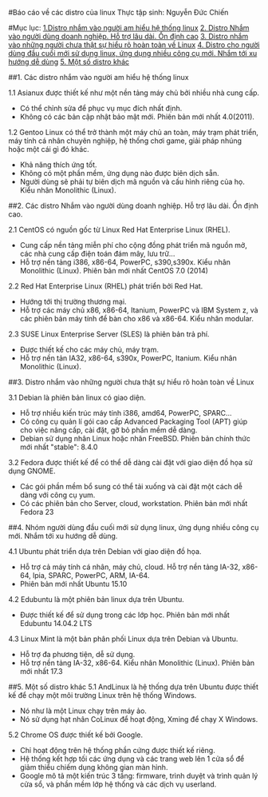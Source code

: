 #Báo cáo về các distro của linux
Thực tập sinh: Nguyễn Đức Chiến

#Mục lục:
[1.Distro nhắm vào người am hiểu hệ thống linux](#1)
[2. Distro Nhắm vào người dùng doanh nghiệp. Hỗ trợ lâu dài. Ổn định cao](#2)
[3. Distro nhắm vào những người chưa thật sự hiểu rõ hoàn toàn về Linux](#3)
[4. Distro cho người dùng đầu cuối mới sử dụng linux, ứng dụng nhiều công cụ mới. Nhắm tới xu hướng dễ dùng](#4)
[5. Một số distro khác](#5)

<a name="1"></a>
##1. Các distro nhắm vào người am hiểu hệ thống linux

1.1 Asianux được thiết kế như một nền tảng máy chủ bởi nhiều nhà cung cấp.
- Có thể chỉnh sửa để phục vụ mục đích nhất định. 
- Không có các bản cập nhật bảo mật mới. Phiên bản mới nhất 4.0(2011).

1.2 Gentoo Linux có thể trở thành một máy chủ an toàn, máy trạm phát triển, máy tính cá nhân chuyên nghiệp, hệ thống chơi game, giải pháp nhúng hoặc một cái gì đó khác. 
- Khả năng thích ứng tốt. 
- Không có một phần mềm, ứng dụng nào được biên dịch sẵn. 
- Người dùng sẽ phải tự biên dịch mã nguồn và cấu hình riêng của họ. Kiểu nhân Monolithic (Linux).

<a name="2"></a>
##2. Các distro Nhắm vào người dùng doanh nghiệp. Hỗ trợ lâu dài. Ổn định cao.

2.1 CentOS có nguồn gốc từ Linux Red Hat Enterprise Linux (RHEL). 
- Cung cấp nền tảng miễn phí cho cộng đồng phát triển mã nguồn mở, các nhà cung cấp điện toán đám mây, lưu trữ...
- Hỗ trợ nền tảng i386, x86-64, PowerPC, s390,s390x. Kiểu nhân Monolithic (Linux). Phiên bản mới nhất CentOS 7.0 (2014)

2.2 Red Hat Enterprise Linux (RHEL) phát triển bởi Red Hat. 
- Hướng tới thị trường thương mại. 
- Hỗ trợ các máy chủ x86, x86-64, Itanium, PowerPC và IBM System z, và các phiên bản máy tính để bàn cho x86 và x86-64. Kiểu nhân modular.

2.3 SUSE Linux Enterprise Server (SLES) là phiên bản trả phí.
- Được thiết kế cho các máy chủ, máy trạm. 
- Hỗ trợ nền tản IA32, x86-64, s390x, PowerPC, Itanium. Kiểu nhân Monolithic (Linux).

<a name="3"></a>
##3. Distro nhắm vào những người chưa thật sự hiểu rõ hoàn toàn về Linux

3.1 Debian là phiên bản linux có giao diện.
- Hỗ trợ nhiều kiến trúc máy tính i386, amd64, PowerPC, SPARC...
- Có công cụ quản lí gói cao cấp Advanced Packaging Tool (APT) giúp cho việc nâng cấp, cài đặt, gỡ bỏ phần mềm dễ dàng.
- Debian sử dụng nhân Linux hoặc nhân FreeBSD. Phiên bản chính thức mới nhất "stable": 8.4.0

3.2 Fedora được thiết kế để có thể dễ dàng cài đặt với giao diện đồ họa sử dụng GNOME.
- Các gói phần mềm bổ sung có thể tải xuống và cài đặt một cách dễ dàng với công cụ yum. 
- Có các phiên bản cho Server, cloud, workstation. Phiên bản mới nhất Fedora 23

<a name="4"></a>
##4. Nhóm người dùng đầu cuối mới sử dụng linux, ứng dụng nhiều công cụ mới. Nhắm tới xu hướng dễ dùng.

4.1 Ubuntu phát triển dựa trên Debian với giao diện đồ họa. 
- Hỗ trợ cả máy tính cá nhân, máy chủ, cloud. Hỗ trợ nền tảng IA-32, x86-64, lpia, SPARC, PowerPC, ARM, IA-64.
- Phiên bản mới nhất Ubuntu 15.10

4.2 Edubuntu là một phiên bản linux dựa trên Ubuntu. 
- Được thiết kế để sử dụng trong các lớp học. Phiên bản mới nhất Edubuntu 14.04.2 LTS

4.3 Linux Mint là một bản phân phối Linux dựa trên Debian và Ubuntu.
- Hỗ trợ đa phương tiện, dễ sử dụng.
- Hỗ trợ nền tảng IA-32, x86-64. Kiểu nhân Monolithic (Linux). Phiên bản mới nhất 17.3

<a name="5"></a>
##5. Một số distro khác
5.1 AndLinux là hệ thống dựa trên Ubuntu được thiết kế để chạy một môi trường Linux trên hệ thống Windows.
- Nó như là một Linux chạy trên máy ảo.
- Nó sử dụng hạt nhân CoLinux để hoạt động, Xming để chạy X Windows.
 
5.2 Chrome OS được thiết kế bởi Google.
- Chỉ hoạt động trên hệ thống phần cứng được thiết kế riêng. 
- Hệ thống kết hợp tối các ứng dụng và các trang web lên 1 cửa sổ để giảm thiểu chiếm dụng không gian màn hình.
- Google mô tả một kiến trúc 3 tầng: firmware, trình duyệt và trình quản lý cửa sổ, và phần mềm lớp hệ thống và các dịch vụ userland.

